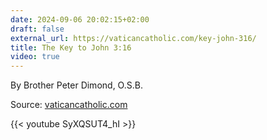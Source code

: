 ```yaml
---
date: 2024-09-06 20:02:15+02:00
draft: false
external_url: https://vaticancatholic.com/key-john-316/
title: The Key to John 3:16
video: true
---
```




By Brother Peter Dimond, O.S.B.

Source: [vaticancatholic.com](https://vaticancatholic.com/key-john-316/)

{{< youtube SyXQSUT4_hI >}}

